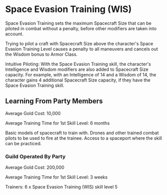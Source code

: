 # Space Evasion Training (WIS)

Space Evasion Training sets the maximum Spacecraft Size that can be piloted in combat without a penalty, before other modifiers are taken into account.

Trying to pilot a craft with Spacecraft Size above the character's Space Evasion Training Level causes a penalty to all maneuvers and cancels out the Wisdom bonus to Armor Class.

Intuitive Piloting: With the Space Evasion Training skill, the character's Intelligence and Wisdom modifiers are also added to Spacecraft Size capacity. For example, with an Intelligence of 14 and a Wisdom of 14, the character gains 4 additional Spacecraft Size capacity, if they have the Space Evasion Training skill.

## Learning From Party Members

Average Gold Cost: 10,000

Average Training Time for 1st Skill Level: 6 months

Basic models of spacecraft to train with. Drones and other trained combat pilots to be used to fire at the trainee. Access to a spaceport where the skill can be practiced.

### Guild Operated By Party

Average Gold Cost: 200,000

Average Training Time for 1st Skill Level: 3 weeks

Trainers: 6 x Space Evasion Training (WIS) skill level 5
